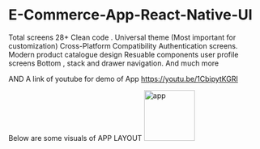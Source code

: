 # E-Commerce-App-React-Native-UI
Total screens 28+ Clean code . Universal theme (Most important for customization) Cross-Platform Compatibility  Authentication screens. Modern product catalogue design  Resuable components user profile screens  Bottom , stack and drawer navigation. And much more

 AND  A link of youtube  for demo of App
 https://youtu.be/1CbipytKGRI
 
 Below are some visuals of APP LAYOUT 
 <img src=" https://i.ibb.co/hy5QsLs/Whats-App-Image-2023-06-04-at-11-45-39-PM-3.jpg
" height="100" width="100" alt="app" >  

 
 
